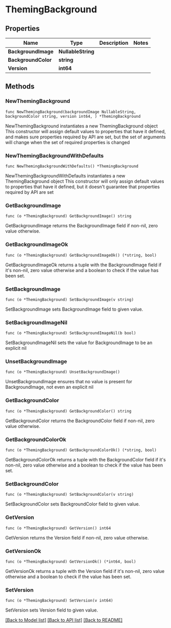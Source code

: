 # ThemingBackground

## Properties

Name | Type | Description | Notes
------------ | ------------- | ------------- | -------------
**BackgroundImage** | **NullableString** |  | 
**BackgroundColor** | **string** |  | 
**Version** | **int64** |  | 

## Methods

### NewThemingBackground

`func NewThemingBackground(backgroundImage NullableString, backgroundColor string, version int64, ) *ThemingBackground`

NewThemingBackground instantiates a new ThemingBackground object
This constructor will assign default values to properties that have it defined,
and makes sure properties required by API are set, but the set of arguments
will change when the set of required properties is changed

### NewThemingBackgroundWithDefaults

`func NewThemingBackgroundWithDefaults() *ThemingBackground`

NewThemingBackgroundWithDefaults instantiates a new ThemingBackground object
This constructor will only assign default values to properties that have it defined,
but it doesn't guarantee that properties required by API are set

### GetBackgroundImage

`func (o *ThemingBackground) GetBackgroundImage() string`

GetBackgroundImage returns the BackgroundImage field if non-nil, zero value otherwise.

### GetBackgroundImageOk

`func (o *ThemingBackground) GetBackgroundImageOk() (*string, bool)`

GetBackgroundImageOk returns a tuple with the BackgroundImage field if it's non-nil, zero value otherwise
and a boolean to check if the value has been set.

### SetBackgroundImage

`func (o *ThemingBackground) SetBackgroundImage(v string)`

SetBackgroundImage sets BackgroundImage field to given value.


### SetBackgroundImageNil

`func (o *ThemingBackground) SetBackgroundImageNil(b bool)`

 SetBackgroundImageNil sets the value for BackgroundImage to be an explicit nil

### UnsetBackgroundImage
`func (o *ThemingBackground) UnsetBackgroundImage()`

UnsetBackgroundImage ensures that no value is present for BackgroundImage, not even an explicit nil
### GetBackgroundColor

`func (o *ThemingBackground) GetBackgroundColor() string`

GetBackgroundColor returns the BackgroundColor field if non-nil, zero value otherwise.

### GetBackgroundColorOk

`func (o *ThemingBackground) GetBackgroundColorOk() (*string, bool)`

GetBackgroundColorOk returns a tuple with the BackgroundColor field if it's non-nil, zero value otherwise
and a boolean to check if the value has been set.

### SetBackgroundColor

`func (o *ThemingBackground) SetBackgroundColor(v string)`

SetBackgroundColor sets BackgroundColor field to given value.


### GetVersion

`func (o *ThemingBackground) GetVersion() int64`

GetVersion returns the Version field if non-nil, zero value otherwise.

### GetVersionOk

`func (o *ThemingBackground) GetVersionOk() (*int64, bool)`

GetVersionOk returns a tuple with the Version field if it's non-nil, zero value otherwise
and a boolean to check if the value has been set.

### SetVersion

`func (o *ThemingBackground) SetVersion(v int64)`

SetVersion sets Version field to given value.



[[Back to Model list]](../README.md#documentation-for-models) [[Back to API list]](../README.md#documentation-for-api-endpoints) [[Back to README]](../README.md)



